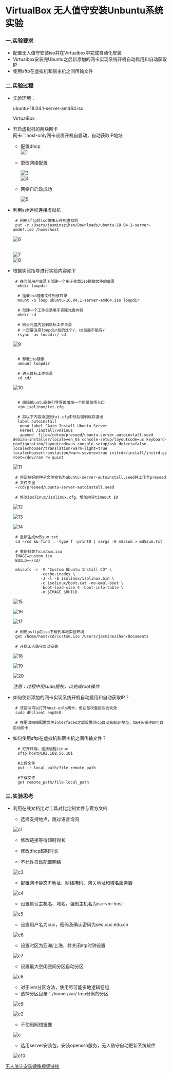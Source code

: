 # VirtualBox 无人值守安装Unbuntu系统实验

### 一.实验要求

- 配置无人值守安装iso并在Virtualbox中完成自动化安装
- Virtualbox安装完Ubuntu之后新添加的网卡实现系统开机自动启用和自动获取IP
- 使用sftp在虚拟机和宿主机之间传输文件

### 二.实验过程

- 实验环境：

  ubuntu-18.04.1-server-amd64.iso

  VirtualBox

- 开启虚拟机的两块网卡<br>网卡二host-only网卡设置开机自启动，自动获取IP地址

  - 配置dhcp<br>![1](1.png)

  - 更改网络配置<br>

    ![3](3.png)<br>![4](4.png)

  - 网络自启动成功

    ![5](5.png)

- 利用ssh远程连接虚拟机

  ```
   # 利用sftp将iso镜像上传到虚拟机
   put -r /Users/jasminezihan/Downloads/ubuntu-18.04.1-server-amd64.iso /home/host
  ```

  

  ![6](6.png)

  <br>![7](7.png)<br>![8](8.png)

- 根据实验指导进行实验内容如下

  ```
   # 在当前用户目录下创建一个用于挂载iso镜像文件的目录
    mkdir loopdir
    
    # 挂载iso镜像文件到该目录
    mount -o loop ubuntu-16.04.1-server-amd64.iso loopdir
    
    # 创建一个工作目录用于克隆光盘内容
    mkdir cd
     
    # 同步光盘内容到目标工作目录
    # 一定要注意loopdir后的这个/，cd后面不能有/
    rsync -av loopdir/ cd
  ```

  ![9](9.png)

  ```
    
    # 卸载iso镜像
    umount loopdir
    
    # 进入目标工作目录
    cd cd/
  ```

  ![10](10.png)

  ```
    
    # 编辑Ubuntu安装引导界面增加一个新菜单项入口 
    vim isolinux/txt.cfg
    
    # 将以下内容添加到txt.cfg中然后强制保存退出
    label autoinstall
     menu label ^Auto Install Ubuntu Server
     kernel /install/vmlinuz
     append  file=/cdrom/preseed/ubuntu-server-autoinstall.seed debian-installer/locale=en_US console-setup/layoutcode=us keyboard-configuration/layoutcode=us console-setup/ask_detect=false localechooser/translation/warn-light=true localechoosertranslation/warn-severe=true initrd=/install/initrd.gz root=/dev/ram rw quiet
  ```

  ![11](11.png)

  ```
   # 将定制好的种子文件命名为ubuntu-server-autoinstall.seed并上传至preseed     
   # 文件夹里
   ~/cd/preseed/ubuntu-server-autoinstall.seed
  
   # 修改isolinux/isolinux.cfg，增加内容timeout 10
  ```

  ![12](12.png)<br>

  ![13](13.png)<br>

  ![14](14.png)

  ```
   # 重新生成md5sum.txt
   cd ~/cd && find . -type f -print0 | xargs -0 md5sum > md5sum.txt
  
   # 重新封装为custom.iso
   IMAGE=custom.iso
   BUILD=~/cd/
  
   mkisofs -r -V "Custom Ubuntu Install CD" \
              -cache-inodes \
              -J -l -b isolinux/isolinux.bin \
              -c isolinux/boot.cat -no-emul-boot \
              -boot-load-size 4 -boot-info-table \
              -o $IMAGE $BUILD
  ```

  ![15](15.png)

  ![16](16.png)

  ![17](17.png)

  ```
   # 利用psftp将iso下载到本地实验环境
   get /home/host/cd/custom.iso /Users/jasminezihan/Documents
   
   # 开始无人值守自动安装
  ```

  ![18](18.png)

  ![19](19.png)

  ![20](20.png)

  

  *注意：过程中用sudo提权，以完成root操作*

- 如何使新添加的网卡实现系统开机自动启用和自动获取IP？

  ```
   # 该指令可以打开host-only网卡，但在每次重启后会失效
   sudo dhclient enp0s8
   
   # 在更改网络配置文件interfaces之后设置dhcp自动获取IP地址，如开头操作即可自启动网卡
  ```

- 如何使用sftp在虚拟机和宿主机之间传输文件？

  ```
  	# 打开终端，连接远程Linux
  	sftp host@192.168.56.101
  	
  	#上传文件
  	put -r local_path/file remote_path
  	
  	#下载文件
  	get remote_path/file local_path
  ```


### 三.实验思考

- 利用在线文档比对工具对比定制文件与官方文档

  - 选择支持地点，跳过语言询问

  ![c1](c1.png)

  - 修改链接等待超时时长

  - 修改dhcp超时时长
  - 不允许自动配置网络

  ![c3](c3.png)

  - 配置网卡静态IP地址、网络掩码、网关地址和域名服务器

  ![c4](c4.png)

  - 设置默认主机名、域名，强制主机名为isc-vm-host

  ![c5](c5.png)

  - 设置用户名为cuc，密码及确认密码为sec.cuc.edu.cn

  ![c6](c6.png)

  - 设置时区为亚洲/上海，并关闭ntp时钟设置

  ![c7](c7.png)

  - 设置最大空闲空间分区自动分区

  ![c8](c8.png)

  - 对于lvm分区方法，使用尽可能多地逻辑卷组
  - 选择分区目录：/home /var/ tmp分离的分区

  ![c9](c9.png)

  ![c2](c2.png)

  - 不使用网络镜像

  ![c](c.png)

  - 选用server安装包，安装openssh服务，无人值守自动更新系统软件

  ![c10](c10.png)



[无人值守安装镜像视频链接](https://v.youku.com/v_show/id_XNDA5NTI2MzE3Mg==.html?spm=a2h3j.8428770.3416059.1)